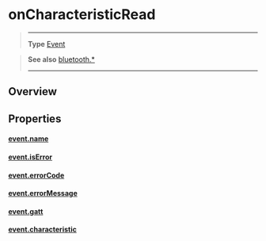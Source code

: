 # onCharacteristicRead

> --------------------- ------------------------------------------------------------------------------------------
> __Type__              [Event](https://docs.coronalabs.com/api/type/Event.html)


> __See also__          [bluetooth.*](/plugin/bluetooth/)
> --------------------- ------------------------------------------------------------------------------------------

## Overview

## Properties

#### [event.name](/plugin/bluetooth/type/Gatt/event/onCharacteristicRead/name)

#### [event.isError](/plugin/bluetooth/type/Gatt/event/onCharacteristicRead/isError)

#### [event.errorCode](/plugin/bluetooth/type/Gatt/event/onCharacteristicRead/errorCode)

#### [event.errorMessage](/plugin/bluetooth/type/Gatt/event/onCharacteristicRead/errorMessage)

#### [event.gatt](/plugin/bluetooth/type/Gatt/event/onCharacteristicRead/gatt)

#### [event.characteristic](/plugin/bluetooth/type/Gatt/event/onCharacteristicRead/characteristic)